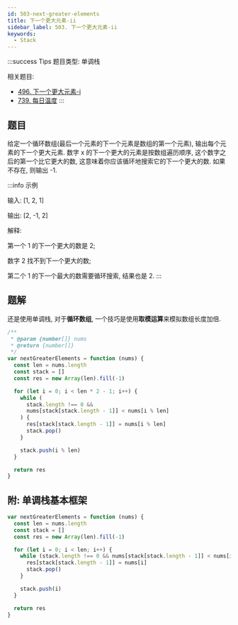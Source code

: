```yaml
---
id: 503-next-greater-elements
title: 下一个更大元素-ii
sidebar_label: 503. 下一个更大元素-ii
keywords:
  - Stack
---
```


:::success Tips
题目类型: 单调栈

相关题目:

- [496. 下一个更大元素-i](/leetcode/easy/496-next-greater-element)
- [739. 每日温度](/leetcode/medium/739-daily-temperatures)
:::

## 题目

给定一个循环数组(最后一个元素的下一个元素是数组的第一个元素), 输出每个元素的下一个更大元素. 数字 x 的下一个更大的元素是按数组遍历顺序, 这个数字之后的第一个比它更大的数, 这意味着你应该循环地搜索它的下一个更大的数. 如果不存在, 则输出 -1.

:::info 示例

输入: [1, 2, 1]

输出: [2, -1, 2]

解释:

第一个 1 的下一个更大的数是 2;

数字 2 找不到下一个更大的数;

第二个 1 的下一个最大的数需要循环搜索, 结果也是 2.
:::

## 题解

还是使用单调栈, 对于**循环数组**, 一个技巧是使用**取模运算**来模拟数组长度加倍.

```ts
/**
 * @param {number[]} nums
 * @return {number[]}
 */
var nextGreaterElements = function (nums) {
  const len = nums.length
  const stack = []
  const res = new Array(len).fill(-1)

  for (let i = 0; i < len * 2 - 1; i++) {
    while (
      stack.length !== 0 &&
      nums[stack[stack.length - 1]] < nums[i % len]
    ) {
      res[stack[stack.length - 1]] = nums[i % len]
      stack.pop()
    }

    stack.push(i % len)
  }

  return res
}
```

## 附: 单调栈基本框架

```ts
var nextGreaterElements = function (nums) {
  const len = nums.length
  const stack = []
  const res = new Array(len).fill(-1)

  for (let i = 0; i < len; i++) {
    while (stack.length !== 0 && nums[stack[stack.length - 1]] < nums[i]) {
      res[stack[stack.length - 1]] = nums[i]
      stack.pop()
    }

    stack.push(i)
  }

  return res
}
```
